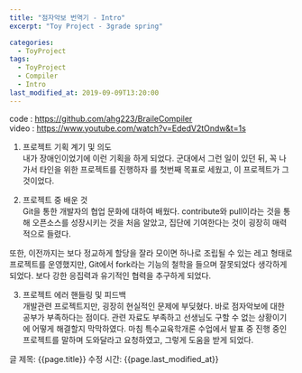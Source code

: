 ```yaml
---
title: "점자악보 번역기 - Intro"
excerpt: "Toy Project - 3grade spring"

categories:
  - ToyProject
tags:
  - ToyProject
  - Compiler
  - Intro
last_modified_at: 2019-09-09T13:20:00
---
```

code : https://github.com/ahg223/BraileCompiler  
video : https://www.youtube.com/watch?v=EdedV2tOndw&t=1s  

1. 프로젝트 기획 계기 및 의도  
내가 장애인이었기에 이런 기획을 하게 되었다. 군대에서 그런 일이 있던 뒤, 꼭 나가서 타인을 위한 프로젝트를 진행하자 를 첫번째 목표로 세웠고, 이 프로젝트가 그것이었다.  

2. 프로젝트 중 배운 것  
Git을 통한 개발자의 협업 문화에 대하여 배웠다. contribute와 pull이라는 것을 통해 오픈소스를 성장시키는 것을 처음 알았고, 집단에 기여한다는 것이 굉장히 매력적으로 들렸다.   

또한, 이전까지는 보다 정교하게 할당을 잘라 모이면 하나로 조립될 수 있는 레고 형태로 프로젝트를 운영했지만, Git에서 fork라는 기능의 철학을 들으며 잘못되었다 생각하게 되었다. 보다 강한 응집력과 유기적인 협력을 추구하게 되었다.  

3. 프로젝트 에러 핸들링 및 피드백  
개발관련 프로젝트지만, 굉장히 현실적인 문제에 부딪혔다. 바로 점자악보에 대한 공부가 부족하다는 점이다. 관련 자료도 부족하고 선생님도 구할 수 없는 상황이기에 어떻게 해결할지 막막하였다. 마침 특수교육학개론 수업에서 발표 중 진행 중인 프로젝트를 말하며 도와달라고 요청하였고, 그렇게 도움을 받게 되었다.  


글 제목: {{page.title}}
수정 시간: {{page.last_modified_at}}

